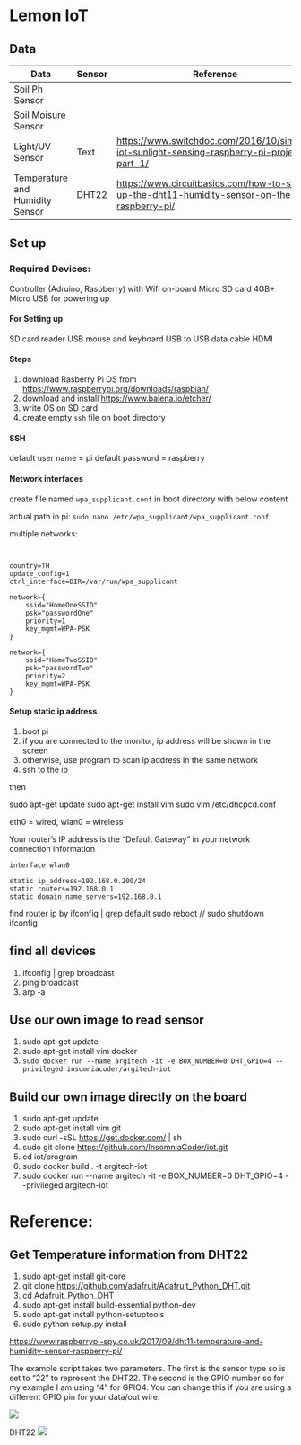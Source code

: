 # Lemon IoT

## Data

| Data | Sensor | Reference |
| -------- | -------- | -------- |
| Soil Ph Sensor |      | 
| Soil Moisure Sensor  |      |
| Light/UV Sensor   | Text     | https://www.switchdoc.com/2016/10/simple-iot-sunlight-sensing-raspberry-pi-project-part-1/ |
| Temperature and Humidity Sensor  | DHT22    |https://www.circuitbasics.com/how-to-set-up-the-dht11-humidity-sensor-on-the-raspberry-pi/


## Set up

### Required Devices:

Controller (Adruino, Raspberry) with Wifi on-board
Micro SD card 4GB+
Micro USB for powering up

#### For Setting up
SD card reader
USB mouse and keyboard
USB to USB data cable
HDMI

#### Steps

1. download Rasberry Pi OS from https://www.raspberrypi.org/downloads/raspbian/ 
2. download and install https://www.balena.io/etcher/
3. write OS on SD card
4. create empty `ssh` file on boot directory

#### SSH
default user name = pi
default password = raspberry

#### Network interfaces

create file named `wpa_supplicant.conf` in boot directory with below content

actual path in pi: `sudo nano /etc/wpa_supplicant/wpa_supplicant.conf`

multiple networks:
```


country=TH
update_config=1
ctrl_interface=DIR=/var/run/wpa_supplicant

network={
    ssid="HomeOneSSID"
    psk="passwordOne"
    priority=1
    key_mgmt=WPA-PSK
}

network={
    ssid="HomeTwoSSID"
    psk="passwordTwo"
    priority=2
    key_mgmt=WPA-PSK
}
```

#### Setup static ip address

1. boot pi
2. if you are connected to the monitor, ip address will be shown in the screen
3. otherwise, use program to scan ip address in the same network
4. ssh to the ip

then 

sudo apt-get update
sudo apt-get install vim
sudo vim /etc/dhcpcd.conf

 eth0 = wired, wlan0 = wireless
 
 Your router’s IP address is the “Default Gateway” in your network connection information

```
interface wlan0

static ip_address=192.168.0.200/24
static routers=192.168.0.1
static domain_name_servers=192.168.0.1
```

find router ip by ifconfig | grep default
sudo reboot // sudo shutdown
ifconfig

## find all devices

1. ifconfig | grep broadcast
2. ping broadcast
3. arp -a

## Use our own image to read sensor

1. sudo apt-get update 
2. sudo apt-get install vim docker
3. `sudo docker run --name argitech -it -e BOX_NUMBER=0 DHT_GPIO=4 --privileged insomniacoder/argitech-iot`

## Build our own image directly on the board

1. sudo apt-get update 
2. sudo apt-get install vim git
3. sudo curl -sSL https://get.docker.com/ | sh
4. sudo git clone https://github.com/InsomniaCoder/iot.git
5. cd iot/program
6. sudo docker build . -t argitech-iot
7. sudo docker run --name argitech -it -e BOX_NUMBER=0 DHT_GPIO=4 --privileged argitech-iot

# Reference:

## Get Temperature information from DHT22
1. sudo apt-get install git-core
2. git clone https://github.com/adafruit/Adafruit_Python_DHT.git
3. cd Adafruit_Python_DHT
4. sudo apt-get install build-essential python-dev
5. sudo apt-get install python-setuptools
6. sudo python setup.py install

https://www.raspberrypi-spy.co.uk/2017/09/dht11-temperature-and-humidity-sensor-raspberry-pi/

The example script takes two parameters. The first is the sensor type so is set to “22” to represent the DHT22.
 The second is the GPIO number so for my example I am using “4” for GPIO4.
 You can change this if you are using a different GPIO pin for your data/out wire.

![](https://i.imgur.com/2GZuTKV.png)

DHT22
![](https://i.imgur.com/EU9zirp.png)
